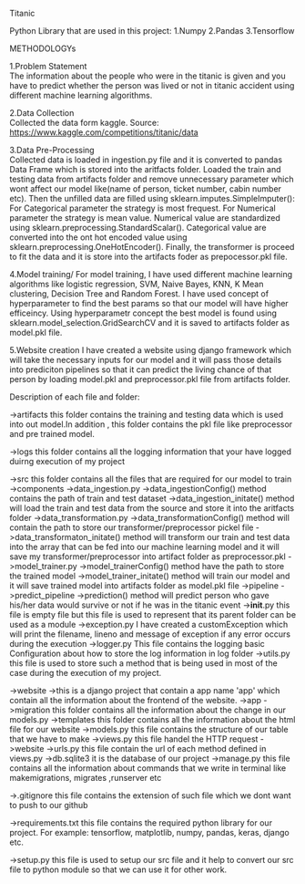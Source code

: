Titanic 

Python Library that are used in this project:
1.Numpy
2.Pandas
3.Tensorflow

METHODOLOGYs

1.Problem Statement\
The information about the people who were in the titanic is given and you have to predict whether the person was lived or not in titanic accident using different machine learning algorithms.

2.Data Collection\
Collected the data form kaggle. 
Source: https://www.kaggle.com/competitions/titanic/data

3.Data Pre-Processing\
Collected data is loaded in ingestion.py file and it is converted to pandas Data Frame which is stored into the aritfacts folder.
Loaded the train and testing data from artifacts folder and remove unnecessary parameter which wont affect our model like(name of person, ticket number, cabin number etc).
Then the unfilled data are filled using sklearn.imputes.SimpleImputer():
For Categorical parameter the strategy is most frequest.
For Numerical parameter the strategy is mean value.
Numerical value are standardized using sklearn.preprocessing.StandardScalar().
Categorical value are converted into the ont hot encoded value using sklearn.preprocessing.OneHotEncoder().
Finally, the transformer is proceed to fit the data and it is store into the artifacts foder as prepocessor.pkl file.

4.Model training/
For model training, I have used different machine learning algorithms like logistic regression, SVM, Naive Bayes, KNN, K Mean clustering, Decision Tree and Random Forest.
I have used concept of hyperparameter to find the best params so that our model will have higher efficeincy.
Using hyperparametr concept the best model is found using sklearn.model_selection.GridSearchCV and it is saved to artifacts folder as model.pkl file.

5.Website creation
I have created a website using django framework which will take the necessary inputs for our model and it will pass those details into prediciton pipelines so that it can predict the living chance of that person by loading model.pkl and preprocessor.pkl file from artifacts folder.

Description of each file and folder:

->artifacts
this folder contains the training and testing data which is used into out model.In addition , this folder contains the pkl file like preprocessor and pre trained model.

->logs
this folder contains all the logging information that your have logged duirng execution of my project

->src
    this folder contains all the files that are required for our model to train
    ->components
        ->data_ingestion.py
            ->data_ingestionConfig() method contains the path of train and test dataset
            ->data_ingestion_initate() method will load the train and test data from the source and store it into the aritfacts folder
        ->data_transformation.py
            ->data_transformationConfig() method will contain the path to store our transformer/preprocessor pickel file
            ->data_transformaton_initate() method will transform our train and test data into the array that can be fed into our machine learning model and it will save my transformer/preprocessor into artifact folder as preprocessor.pkl
        ->model_trainer.py
            ->model_trainerConfig() method have the path to store the trained model
            ->model_trainer_initate() method will train our model and it will save trained model into artifacts folder as model.pkl file
    ->pipeline
        ->predict_pipeline
            ->prediction() method will predict person who gave his/her data would survive or not if he was in the titanic event
    ->__init__.py
        this file is empty file but this file is used to represent that its parent folder can be used as a module 
    ->exception.py
        I have created a customException which will print the filename, lineno and message of exception if any error occurs during the execution
    ->logger.py
        This file contains the logging basic Configuration about how to store the log information in log folder
    ->utils.py
        this file is used to store such a method that is being used in most of the case during the execution of my project.


->website
    ->this is a django project that contain a app name 'app' which contain all the information about the frontend of the website.
    ->app
        ->migration
            this folder contains all the information about the change in our models.py 
        ->templates
            this folder contains all the information about the html file for our website
        ->models.py
            this file contains the structure of our table that we have to make
        ->views.py
            this file handel the HTTP request
    ->website
        ->urls.py
            this file contain the url of each method defined in views.py
    ->db.sqlite3
        it is the database of our project
    ->manage.py
        this file contains all the information about commands that we write in terminal like makemigrations, migrates ,runserver etc

->.gitignore
this file contains the extension of such file which we dont want to push to our github

->requirements.txt
this file contains the required python library for our project.
For example: tensorflow, matplotlib, numpy, pandas, keras, django etc.


->setup.py
this file is used to setup our src file and it help to convert our src file to python module so that we can use it for other work.

